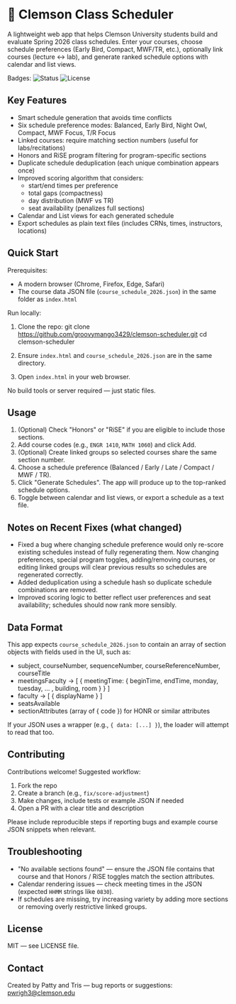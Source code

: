 # 🐅 Clemson Class Scheduler

A lightweight web app that helps Clemson University students build and evaluate Spring 2026 class schedules. Enter your courses, choose schedule preferences (Early Bird, Compact, MWF/TR, etc.), optionally link courses (lecture ↔ lab), and generate ranked schedule options with calendar and list views.

Badges: ![Status](https://img.shields.io/badge/status-beta-yellow) ![License](https://img.shields.io/badge/license-MIT-blue)

## Key Features

- Smart schedule generation that avoids time conflicts
- Six schedule preference modes: Balanced, Early Bird, Night Owl, Compact, MWF Focus, T/R Focus
- Linked courses: require matching section numbers (useful for labs/recitations)
- Honors and RiSE program filtering for program-specific sections
- Duplicate schedule deduplication (each unique combination appears once)
- Improved scoring algorithm that considers:
  - start/end times per preference
  - total gaps (compactness)
  - day distribution (MWF vs TR)
  - seat availability (penalizes full sections)
- Calendar and List views for each generated schedule
- Export schedules as plain text files (includes CRNs, times, instructors, locations)

## Quick Start

Prerequisites:
- A modern browser (Chrome, Firefox, Edge, Safari)
- The course data JSON file (`course_schedule_2026.json`) in the same folder as `index.html`

Run locally:
1. Clone the repo:
   git clone https://github.com/groovymango3429/clemson-scheduler.git
   cd clemson-scheduler

2. Ensure `index.html` and `course_schedule_2026.json` are in the same directory.

3. Open `index.html` in your web browser.

No build tools or server required — just static files.

## Usage

1. (Optional) Check "Honors" or "RiSE" if you are eligible to include those sections.
2. Add course codes (e.g., `ENGR 1410`, `MATH 1060`) and click Add.
3. (Optional) Create linked groups so selected courses share the same section number.
4. Choose a schedule preference (Balanced / Early / Late / Compact / MWF / TR).
5. Click "Generate Schedules". The app will produce up to the top-ranked schedule options.
6. Toggle between calendar and list views, or export a schedule as a text file.

## Notes on Recent Fixes (what changed)
- Fixed a bug where changing schedule preference would only re-score existing schedules instead of fully regenerating them. Now changing preferences, special program toggles, adding/removing courses, or editing linked groups will clear previous results so schedules are regenerated correctly.
- Added deduplication using a schedule hash so duplicate schedule combinations are removed.
- Improved scoring logic to better reflect user preferences and seat availability; schedules should now rank more sensibly.

## Data Format
This app expects `course_schedule_2026.json` to contain an array of section objects with fields used in the UI, such as:
- subject, courseNumber, sequenceNumber, courseReferenceNumber, courseTitle
- meetingsFaculty → [ { meetingTime: { beginTime, endTime, monday, tuesday, ... , building, room } } ]
- faculty → [ { displayName } ]
- seatsAvailable
- sectionAttributes (array of { code }) for HONR or similar attributes

If your JSON uses a wrapper (e.g., `{ data: [...] }`), the loader will attempt to read that too.

## Contributing
Contributions welcome! Suggested workflow:
1. Fork the repo
2. Create a branch (e.g., `fix/score-adjustment`)
3. Make changes, include tests or example JSON if needed
4. Open a PR with a clear title and description

Please include reproducible steps if reporting bugs and example course JSON snippets when relevant.

## Troubleshooting
- "No available sections found" — ensure the JSON file contains that course and that Honors / RiSE toggles match the section attributes.
- Calendar rendering issues — check meeting times in the JSON (expected `HHMM` strings like `0830`).
- If schedules are missing, try increasing variety by adding more sections or removing overly restrictive linked groups.

## License
MIT — see LICENSE file.

## Contact
Created by Patty and Tris — bug reports or suggestions: pwrigh3@clemson.edu
